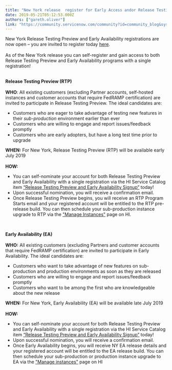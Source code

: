 ```yaml
---
title: "New York release  register for Early Access andor Release Testing Preview"
date: 2019-05-21T05:12:53.000Z
authors: ["gareth.oliver"]
link: "https://community.servicenow.com/community?id=community_blog&sys_id=9b07742ddb693b805129a851ca9619e0"
---
```

<p>New York Release Testing Preview and Early Availability registrations are now open – you are invited to register today <a href="http://app.connect.servicenow.com/e/er?s&#61;1133&amp;lid&#61;15458&amp;elqTrackId&#61;83893546f39a472aa62a63f90cf5d5df&amp;elq&#61;00000000000000000000000000000000&amp;elqaid&#61;31595&amp;elqat&#61;1" target="_blank" rel="noopener noreferrer nofollow"><u>here</u></a>. <br /><br />As of the New York release you can self-register and gain access to both Release Testing Preview and Early Availability programs with a single registration!</p>
<p><br /><strong>Release Testing Preview (RTP)</strong><br /><br /><strong>WHO</strong>: All existing customers (excluding Partner accounts, self-hosted instances and customer accounts that require FedRAMP certification) are invited to participate in Release Testing Preview. The ideal candidates are:</p>
<ul><li>Customers who are eager to take advantage of testing new features in their <em>sub-production</em> environment earlier than ever</li><li>Customers who are willing to engage and report issues/feedback promptly</li><li>Customers who are early adopters, but have a long test time prior to upgrade</li></ul>
<p><strong>WHEN:</strong> For New York, Release Testing Preview (RTP) will be available early July 2019<br /><br /><strong>HOW:</strong></p>
<ul><li>You can self-nominate your account for both Release Testing Preview and Early Availability with a single registration via the HI Service Catalog item <a href="http://app.connect.servicenow.com/e/er?s&#61;1133&amp;lid&#61;15458&amp;elqTrackId&#61;bb41bd851b1d422abf5a2d884f43553e&amp;elq&#61;00000000000000000000000000000000&amp;elqaid&#61;31595&amp;elqat&#61;1" target="_blank" rel="noopener noreferrer nofollow"><u>“Release Testing Preview and Early Availability Signup”</u></a> today!</li><li>Upon successful nomination, you will receive a confirmation email.</li><li>Once Release Testing Preview begins, you will receive an RTP Program Starts email and your registered account will be entitled to the RTP pre-release build. You can then schedule your sub-production instance upgrade to RTP via the <a href="http://app.connect.servicenow.com/e/er?s&#61;1133&amp;lid&#61;15459&amp;elqTrackId&#61;acb8e40e980045adaf088147be0a7c0e&amp;elq&#61;00000000000000000000000000000000&amp;elqaid&#61;31595&amp;elqat&#61;1" target="_blank" rel="noopener noreferrer nofollow"><u>&#34;Manage Instances&#34;</u></a> page on HI.</li></ul>
<p> </p>
<p><strong>Early Availability (EA)</strong><br /><br /><strong>WHO:</strong> All existing customers (excluding Partners and customer accounts that require FedRAMP certification) are invited to participate in Early Availability. The ideal candidates are:</p>
<ul><li>Customers who want to take advantage of new features on sub-production and production environments as soon as they are released</li><li>Customers who are willing to engage and report issues/feedback promptly</li><li>Customers who want to be among the first who are knowledgeable about the new release</li></ul>
<p><strong>WHEN:</strong> For New York, Early Availability (EA) will be available late July 2019<br /><br /><strong>HOW:</strong></p>
<ul><li>You can self-nominate your account for both Release Testing Preview and Early Availability with a single registration via the HI Service Catalog item <a href="http://app.connect.servicenow.com/e/er?s&#61;1133&amp;lid&#61;15458&amp;elqTrackId&#61;e254d571defa46b3801118662dae7374&amp;elq&#61;00000000000000000000000000000000&amp;elqaid&#61;31595&amp;elqat&#61;1" target="_blank" rel="noopener noreferrer nofollow"><u>“Release Testing Preview and Early Availability Signup”</u></a> today!</li><li>Upon successful nomination, you will receive a confirmation email.</li><li>Once Early Availability begins, you will receive NY EA release details and your registered account will be entitled to the EA release build. You can then schedule your sub-production or production instance upgrade to EA via the <a href="http://app.connect.servicenow.com/e/er?s&#61;1133&amp;lid&#61;15459&amp;elqTrackId&#61;ca16219b316e48e3979ef29bdb1081c7&amp;elq&#61;00000000000000000000000000000000&amp;elqaid&#61;31595&amp;elqat&#61;1" target="_blank" rel="noopener noreferrer nofollow"><u>&#34;Manage instances&#34;</u></a> page on HI</li></ul>